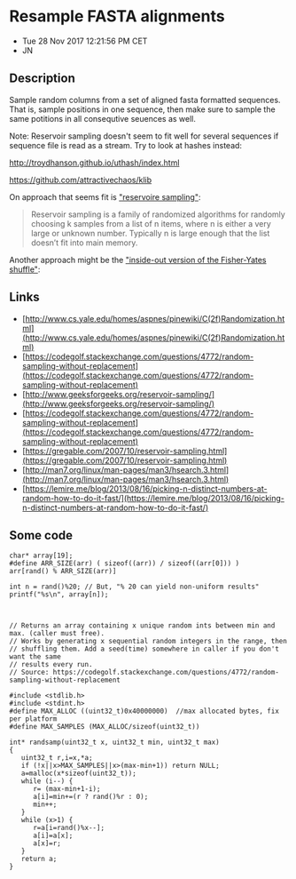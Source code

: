 # Resample FASTA alignments

- Tue 28 Nov 2017 12:21:56 PM CET
- JN

## Description

Sample random columns from a set of aligned fasta formatted sequences.
That is, sample positions in one sequence, then make sure to sample the same
potitions in all consequtive seuences as well.

Note: Reservoir sampling doesn't seem to fit well for several sequences if sequence file is read as a stream.
Try to look at hashes instead:

http://troydhanson.github.io/uthash/index.html

https://github.com/attractivechaos/klib


On approach that seems fit is ["reservoire sampling"](http://en.wikipedia.org/wiki/Reservoir_sampling): 

>Reservoir sampling is a family of randomized algorithms for randomly choosing k 
>samples from a list of n items, where n is either a very large or unknown 
>number. Typically n is large enough that the list doesn’t fit into main 
>memory.

Another approach might be the ["inside-out version of the Fisher-Yates shuffle"](https://en.wikipedia.org/wiki/Reservoir_sampling#Relation_to_Fisher-Yates_shuffle):

## Links

- [http://www.cs.yale.edu/homes/aspnes/pinewiki/C(2f)Randomization.html](http://www.cs.yale.edu/homes/aspnes/pinewiki/C(2f)Randomization.html)
- [https://codegolf.stackexchange.com/questions/4772/random-sampling-without-replacement](https://codegolf.stackexchange.com/questions/4772/random-sampling-without-replacement)
- [http://www.geeksforgeeks.org/reservoir-sampling/](http://www.geeksforgeeks.org/reservoir-sampling/)
- [https://codegolf.stackexchange.com/questions/4772/random-sampling-without-replacement](https://codegolf.stackexchange.com/questions/4772/random-sampling-without-replacement)
- [https://gregable.com/2007/10/reservoir-sampling.html](https://gregable.com/2007/10/reservoir-sampling.html)
- [http://man7.org/linux/man-pages/man3/hsearch.3.html](http://man7.org/linux/man-pages/man3/hsearch.3.html)
- [https://lemire.me/blog/2013/08/16/picking-n-distinct-numbers-at-random-how-to-do-it-fast/](https://lemire.me/blog/2013/08/16/picking-n-distinct-numbers-at-random-how-to-do-it-fast/)


## Some code

    char* array[19];
    #define ARR_SIZE(arr) ( sizeof((arr)) / sizeof((arr[0])) )
    arr[rand() % ARR_SIZE(arr)]

    int n = rand()%20; // But, "% 20 can yield non-uniform results"
    printf("%s\n", array[n]);



    // Returns an array containing x unique random ints between min and max. (caller must free).
    // Works by generating x sequential random integers in the range, then 
    // shuffling them. Add a seed(time) somewhere in caller if you don't want the same 
    // results every run.
    // Source: https://codegolf.stackexchange.com/questions/4772/random-sampling-without-replacement

    #include <stdlib.h>
    #include <stdint.h>
    #define MAX_ALLOC ((uint32_t)0x40000000)  //max allocated bytes, fix per platform
    #define MAX_SAMPLES (MAX_ALLOC/sizeof(uint32_t))

    int* randsamp(uint32_t x, uint32_t min, uint32_t max)
    {
       uint32_t r,i=x,*a;
       if (!x||x>MAX_SAMPLES||x>(max-min+1)) return NULL;
       a=malloc(x*sizeof(uint32_t));
       while (i--) {
          r= (max-min+1-i);
          a[i]=min+=(r ? rand()%r : 0);
          min++;
       }
       while (x>1) {
          r=a[i=rand()%x--];
          a[i]=a[x];
          a[x]=r;
       }
       return a;
    }
